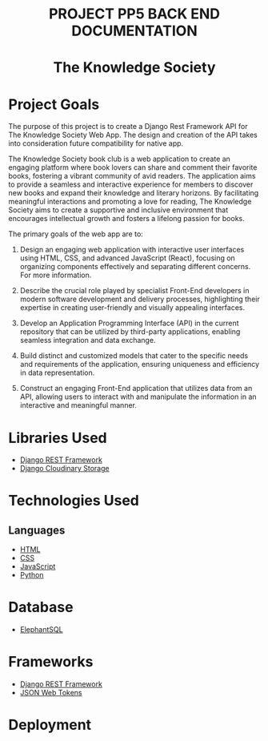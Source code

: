 <center>

# PROJECT PP5 BACK END DOCUMENTATION

</center>

<center>

# The Knowledge Society 

</center>




# Project Goals

The purpose of this project is to create a Django Rest Framework API for The Knowledge Society Web App. The design and creation of the API takes into consideration future compatibility for native app.

The Knowledge Society book club is a web application to create an engaging platform where book lovers can share and comment their favorite books, fostering a vibrant community of avid readers. The application aims to provide a seamless and interactive experience for members to discover new books and expand their knowledge and literary horizons. By facilitating meaningful interactions and promoting a love for reading, The Knowledge Society aims to create a supportive and inclusive environment that encourages intellectual growth and fosters a lifelong passion for books.

The primary goals of the web app are to:

1. Design an engaging web application with interactive user interfaces using HTML, CSS, and advanced JavaScript (React), focusing on organizing components effectively and separating different concerns. For more information.

2. Describe the crucial role played by specialist Front-End developers in modern software development and delivery processes, highlighting their expertise in creating user-friendly and visually appealing interfaces.

3. Develop an Application Programming Interface (API) in the current repository that can be utilized by third-party applications, enabling seamless integration and data exchange.

4. Build distinct and customized models that cater to the specific needs and requirements of the application, ensuring uniqueness and efficiency in data representation.

5. Construct an engaging Front-End application that utilizes data from an API, allowing users to interact with and manipulate the information in an interactive and meaningful manner.

# Libraries Used
* <a href="https://www.django-rest-framework.org/">Django REST Framework</a>
* <a href="https://jwt.io/">Django Cloudinary Storage</a>


# Technologies Used
## Languages
* <a href="https://www.w3schools.com/html/html_intro.asp">HTML</a>
* <a href="https://www.w3schools.com/css/css_intro.asp">CSS</a>
* <a href="https://www.w3schools.com/js/default.asp">JavaScript</a>
* <a href="https://www.w3schools.com/python/default.asp">Python</a>


# Database
* <a href="https://www.elephantsql.com/">ElephantSQL</a>

# Frameworks
* <a href="https://www.django-rest-framework.org/">Django REST Framework</a>
* <a href="https://jwt.io/">JSON Web Tokens</a>


# Deployment

# 


